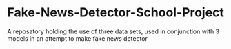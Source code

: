 # Fake-News-Detector-School-Project
A reposatory holding the use of three data sets, used in conjunction with 3 models in an attempt to make fake news detector
